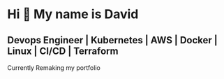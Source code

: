 Hi 👋 My name is David
======================

Devops Engineer | Kubernetes | AWS | Docker | Linux | CI/CD | Terraform
-------------------------------------------------------------

Currently Remaking my portfolio
                    
         
